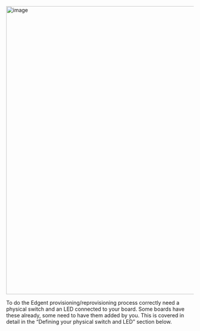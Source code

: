 <img width="773" alt="image" src="https://user-images.githubusercontent.com/24506752/158235770-28c5e021-124b-44a6-8bd6-23eb5d29a6fc.png">


To do the Edgent provisioning/reprovisioning process correctly need a physical switch and an LED connected to your board. Some boards have these already, some need to have them added by you. This is covered in detail in the “Defining your physical switch and LED” section below.
